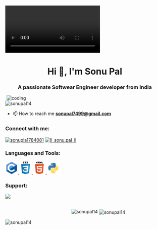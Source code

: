 ![Animation ](https://github.com/Sonupal14/Sonupal14/blob/main/Github%20banner.mp4)
<h1 align="center">Hi 👋, I'm Sonu Pal</h1>
<h3 align="center">A passionate Softwear Engineer developer from India</h3>

<img align="right" alt="coding" width="500" src="https://i.pinimg.com/originals/90/70/32/9070324cdfc07c68d60eed0c39e77573.gif">

<p align="left"> <img src="https://komarev.com/ghpvc/?username=sonupal14&label=Profile%20views&color=0e75b6&style=flat" alt="sonupal14" /> </p>

- 📫 How to reach me **sonupal7499@gmail.com**

<h3 align="left">Connect with me:</h3>
<p align="left">
<a href="https://twitter.com/sonupla1784081" target="blank"><img align="center" src="https://raw.githubusercontent.com/rahuldkjain/github-profile-readme-generator/master/src/images/icons/Social/twitter.svg" alt="sonupla1784081" height="30" width="40" /></a>
<a href="https://instagram.com/ll_sonu.pal_ll" target="blank"><img align="center" src="https://raw.githubusercontent.com/rahuldkjain/github-profile-readme-generator/master/src/images/icons/Social/instagram.svg" alt="ll_sonu.pal_ll" height="30" width="40" /></a>
</p>

<h3 align="left">Languages and Tools:</h3>
<p align="left"> <a href="https://www.cprogramming.com/" target="_blank" rel="noreferrer"> <img src="https://raw.githubusercontent.com/devicons/devicon/master/icons/c/c-original.svg" alt="c" width="40" height="40"/> </a> <a href="https://www.w3schools.com/css/" target="_blank" rel="noreferrer"> <img src="https://raw.githubusercontent.com/devicons/devicon/master/icons/css3/css3-original-wordmark.svg" alt="css3" width="40" height="40"/> </a> <a href="https://www.w3.org/html/" target="_blank" rel="noreferrer"> <img src="https://raw.githubusercontent.com/devicons/devicon/master/icons/html5/html5-original-wordmark.svg" alt="html5" width="40" height="40"/> </a> <a href="https://www.python.org" target="_blank" rel="noreferrer"> <img src="https://raw.githubusercontent.com/devicons/devicon/master/icons/python/python-original.svg" alt="python" width="40" height="40"/> </a> </p>

<h3 align="left">Support:</h3>
<p><a href="https://www.buymeacoffee.com/ "> <img align="left" src="https://cdn.buymeacoffee.com/buttons/v2/default-yellow.png" height="50" width="210" alt=" " /></a></p><br><br>

<p><img align="left" src="https://github-readme-stats.vercel.app/api/top-langs?username=sonupal14&show_icons=true&locale=en&layout=compact" alt="sonupal14" /></p>

<p>&nbsp;<img align="center" src="https://github-readme-stats.vercel.app/api?username=sonupal14&show_icons=true&locale=en" alt="sonupal14" /></p>

<p><img align="center" src="https://github-readme-streak-stats.herokuapp.com/?user=sonupal14&" alt="sonupal14" /></p>
